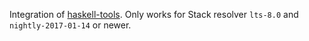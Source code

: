 Integration of [haskell-tools](https://github.com/haskell-tools/haskell-tools).
Only works for Stack resolver `lts-8.0` and `nightly-2017-01-14` or newer.